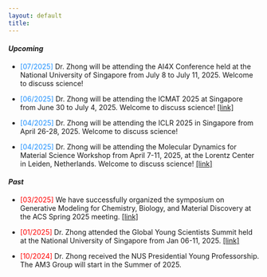 ```yaml
---
layout: default
title: 
---
```



#### *Upcoming*

* <span style="color: DodgerBlue">[07/2025]</span> Dr. Zhong will be attending the AI4X Conference held at the National University of Singapore from July 8 to July 11, 2025. Welcome to discuss science!

* <span style="color: DodgerBlue">[06/2025]</span> Dr. Zhong will be attending the ICMAT 2025 at Singapore from June 30 to July 4, 2025. Welcome to discuss science! [[link]](https://icmat2025.mrs.org.sg/symposia-m/)

* <span style="color: DodgerBlue">[04/2025]</span> Dr. Zhong will be attending the ICLR 2025 in Singapore from April 26-28, 2025. Welcome to discuss science!

* <span style="color: DodgerBlue">[04/2025]</span> Dr. Zhong will be attending the Molecular Dynamics for Material Science Workshop from April 7-11, 2025, at the Lorentz Center in Leiden, Netherlands. Welcome to discuss science! [[link]](https://www.lorentzcenter.nl/index.php?pntType=ConPagina&id=2060&conPaginaProgrammaDagId=660&pntHandler=DownloadAction)

#### *Past*

* <span style="color: Red">[03/2025]</span> We have successfully organized the symposium on Generative Modeling for Chemistry, Biology, and Material Discovery at the ACS Spring 2025 meeting. [[link]](https://acs.digitellinc.com/p/s/generative-modeling-for-chemistry-biology-and-material-discovery-626126)

* <span style="color: Red">[01/2025]</span> Dr. Zhong attended the Global Young Scientists Summit held at the National University of Singapore from Jan 06-11, 2025. [[link]](https://gyss.nrf.gov.sg/)

* <span style="color: Red">[10/2024]</span> Dr. Zhong received the NUS Presidential Young Professorship. The AM3 Group will start in the Summer of 2025.